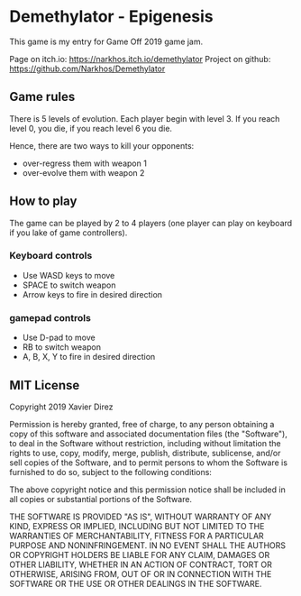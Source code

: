 # Demethylator - Epigenesis

This game is my entry for Game Off 2019 game jam.

Page on itch.io: https://narkhos.itch.io/demethylator
Project on github: https://github.com/Narkhos/Demethylator

## Game rules

There is 5 levels of evolution. Each player begin with level 3. If you reach level 0, you die, if you reach level 6 you die.

Hence, there are two ways to kill your opponents:
- over-regress them with weapon 1
- over-evolve them with weapon 2

## How to play

The game can be played by 2 to 4 players (one player can play on keyboard if you lake of game controllers).

### Keyboard controls

- Use WASD keys to move
- SPACE to switch weapon
- Arrow keys to fire in desired direction

### gamepad controls

- Use D-pad to move
- RB to switch weapon
- A, B, X, Y to fire in desired direction

## MIT License

Copyright 2019 Xavier Direz

Permission is hereby granted, free of charge, to any person obtaining a copy of this software and associated documentation files (the "Software"), to deal in the Software without restriction, including without limitation the rights to use, copy, modify, merge, publish, distribute, sublicense, and/or sell copies of the Software, and to permit persons to whom the Software is furnished to do so, subject to the following conditions:

The above copyright notice and this permission notice shall be included in all copies or substantial portions of the Software.

THE SOFTWARE IS PROVIDED "AS IS", WITHOUT WARRANTY OF ANY KIND, EXPRESS OR IMPLIED, INCLUDING BUT NOT LIMITED TO THE WARRANTIES OF MERCHANTABILITY, FITNESS FOR A PARTICULAR PURPOSE AND NONINFRINGEMENT. IN NO EVENT SHALL THE AUTHORS OR COPYRIGHT HOLDERS BE LIABLE FOR ANY CLAIM, DAMAGES OR OTHER LIABILITY, WHETHER IN AN ACTION OF CONTRACT, TORT OR OTHERWISE, ARISING FROM, OUT OF OR IN CONNECTION WITH THE SOFTWARE OR THE USE OR OTHER DEALINGS IN THE SOFTWARE.